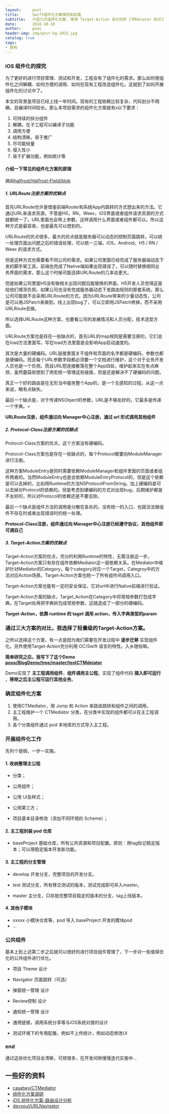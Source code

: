 ```yaml
---
layout:     post
title:      Swift组件化方案探究和实践
subtitle:   介绍几大组件化方案, 使用 Target-Action 设计的的 CTMdeiator 拆分工程
date:       2018-10-10
author:     poos
header-img: img/post-bg-2015.jpg
catalog: true
tags:
- 架构
---
```



### iOS 组件化的探究


为了更好的进行项目管理、测试和开发，工程会有了组件化的需求。那么如何使组件化之间解耦、如何方便的调用、如何在现有工程改造组件化。这就到了如何开展组件化的讨论中了。

本文的背景是项目已经上线一年时间。现有的工程依赖比较复杂，代码划分不明确，且编译时间较长。那么本项目需求的组件化方案就有x以下要求：

1. 可持续的拆分组件
2. 解耦，在子工程可以编译子功能
3. 调用方便
4. 结构清晰，易于推广
5. 尽可能轻量
6. 侵入性小
7. 易于扩展功能，例如统计等




#### 介绍一下常见的组件化方案的原理

摘自[halfrost/Halfrost-Field/blob](https://github.com/halfrost/Halfrost-Field/blob/master/contents/iOS/iOSRouter/iOS_Router.md)

##### 1. URLRoute注册方案的优缺点

首先URLRoute也许是借鉴前端Router和系统App内跳转的方式想出来的方法。它通过URL来请求资源。不管是H5，RN，Weex，iOS界面或者组件请求资源的方式就都统一了。URL里面也会带上参数，这样调用什么界面或者组件都可以。所以这种方式是最容易，也是最先可以想到的。

URLRoute的优点很多，最大的优点就是服务器可以动态的控制页面跳转，可以统一处理页面出问题之后的错误处理，可以统一三端，iOS，Android，H5 / RN / Weex 的请求方式。

但是这种方式也需要看不同公司的需求。如果公司里面已经完成了服务器端动态下发的脚手架工具，前端也完成了Native端如果出现错误了，可以随时替换相同业务界面的需求，那么这个时候可能选择URLRoute的几率会更大。

但是如果公司里面H5没有做相关出现问题后能替换的界面，H5开发人员觉得这是给他们增添负担。如果公司也没有完成服务器动态下发路由规则的那套系统，那么公司可能就不会采用URLRoute的方式。因为URLRoute带来的少量动态性，公司是可以用JSPatch来做到。线上出现bug了，可以立即用JSPatch修掉，而不采用URLRoute去做。

所以选择URLRoute这种方案，也要看公司的发展情况和人员分配，技术选型方面。

URLRoute方案也是存在一些缺点的，首先URL的map规则是需要注册的，它们会在load方法里面写。写在load方法里面是会影响App启动速度的。

其次是大量的硬编码。URL链接里面关于组件和页面的名字都是硬编码，参数也都是硬编码。而且每个URL参数字段都必须要一个文档进行维护，这个对于业务开发人员也是一个负担。而且URL短连接散落在整个App四处，维护起来实在有点麻烦，虽然蘑菇街想到了用宏统一管理这些链接，但是还是解决不了硬编码的问题。

真正一个好的路由是在无形当中服务整个App的，是一个无感知的过程，从这一点来说，略有点缺失。

最后一个缺点是，对于传递NSObject的参数，URL是不够友好的，它最多是传递一个字典。=

**URLRoute注册，组件通过向 Manager中心注册，通过 url 形式调用其他组件**

##### 2. Protocol-Class注册方案的优缺点

Protocol-Class方案的优点，这个方案没有硬编码。

Protocol-Class方案也是存在一些缺点的，每个Protocol都要向ModuleManager进行注册。

这种方案ModuleEntry是同时需要依赖ModuleManager和组件里面的页面或者组件两者的。当然ModuleEntry也是会依赖ModuleEntryProtocol的，但是这个依赖是可以去掉的，比如用Runtime的方法NSProtocolFromString，加上硬编码是可以去掉对Protocol的依赖的。但是考虑到硬编码的方式对出现bug，后期维护都是不友好的，所以对Protocol的依赖还是不要去除。

最后一个缺点是组件方法的调用是分散在各处的，没有统一的入口，也就没法做组件不存在时或者出现错误时的统一处理。

**Protocol-Class注册，组件通过向 Manager中心注册已经遵守协议，其他组件即可调自己**

##### 3. Target-Action方案的优缺点

Target-Action方案的优点，充分的利用Runtime的特性，无需注册这一步。Target-Action方案只有存在组件依赖Mediator这一层依赖关系。在Mediator中维护针对Mediator的Category，每个category对应一个Target，Categroy中的方法对应Action场景。Target-Action方案也统一了所有组件间调用入口。

Target-Action方案也能有一定的安全保证，它对url中进行Native前缀进行验证。

Target-Action方案的缺点，Target_Action在Category中将常规参数打包成字典，在Target处再把字典拆包成常规参数，这就造成了一部分的硬编码。

**Target-Action，依靠 runtime 的 taget 调用 action，传入字典类型的param**

### 通过三大方案的对比，我选择了轻量级的Target-Action方案。

之所以选择这个方案，有一点是因为我们需要在开发过程中 **逐步迁移** 实现组件化。另外使用Target-Action充分利用 OC/Swift 语言的特性。入乡随俗嘛。

**简单研究之后，我写下了这个Demo [poos/BlogDemo/tree/master/testCTMdeiator](https://github.com/poos/BlogDemo)**

Demo实现了 **主工程调用组件**，**组件调用主公程**。实现了组件代码 **插入即可运行** ，**移除之后主公程可运行其他业务**。

### 确定组件化方案

1. 使用CTMediator，用 Jump 和 Action 来路由跳转和组件之间的调用。
2. 主工程维护一个 CTMediator 分类，在分类中实现的组件都可以在主工程调用。
3. 各个分类组件通过 pod 本地库的方式导入主工程。

### 开展组件化工作

先列个提纲，一步一实施。

#### 1. 收纳整理主公程

- 分类；

- 公用组件；

- 公用 UI及样式；

- 公用第三方；

- 项目基本目录修改（添加不同环境的 Scheme）；

#### 2. 主工程封装 pod 仓库

- baseProject 基础仓库，所有公共资源和项目配置。原则：用tag标记稳定版本；可以用稳定版本开发新功能。

#### 3. 主工程的分支管理

- develop 开发分支，完整项目的开发分支。

- test 测试分支，所有移交测试的版本，测试完成即可并入master。

- master 主分支，只存放完整项目稳定的版本的分支，tag上线版本。

#### 4. 其他子模块

- xxxxx 小模块仓库等，pod 导入 baseProject 开发的模块pod
- ...

### 公共组件

基本上到上述第二步之后就可以很好的进行项目组件管理了，下一步对一些值得优化的公共组件进行优化。


- 项目 Theme 设计

- Navigator 页面跳转（可选）

- 弹窗统一管理 设计

- Review控制 设计

- 通知统一管理 设计

- 通用链接，调用系统分享等与iOS系统对接的设计

- 测试环境下的专用配置，例如不上传统计，例如动态修改UI


### end

通过这些优化项目会清晰，可控很多，在开发间隙慢慢迭代实施中...


## 一些好的资料

- [casatwy/CTMediator](https://github.com/casatwy/CTMediator)
- [组件化方案调研](https://juejin.im/post/5a7dcc025188254e5c6c6120)
- [iOS 组件化方案-路由设计分析](https://halfrost.com/ios_router/)
- [devxoul/URLNavigator](https://github.com/devxoul/URLNavigator)
